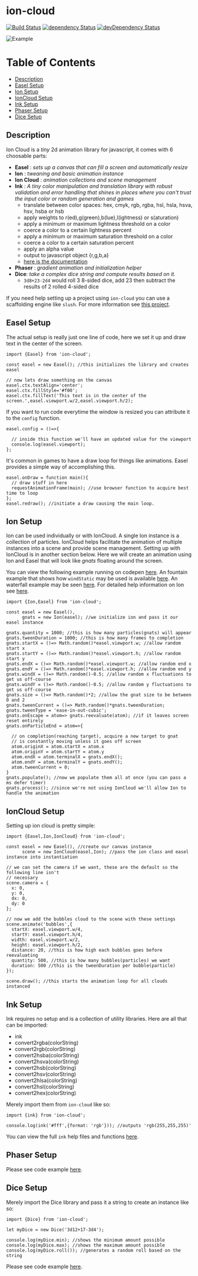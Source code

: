 # ion-cloud
[![Build Status](https://travis-ci.org/NathanielInman/ion-cloud.svg?branch=master)](https://travis-ci.org/NathanielInman/ion-cloud) [![dependency Status](https://david-dm.org/NathanielInman/ion-cloud/status.svg?style=flat)](https://david-dm.org/NathanielInman/ion-cloud) [![devDependency Status](https://david-dm.org/NathanielInman/ion-cloud/dev-status.svg?style=flat)](https://david-dm.org/NathanielInman/ion-cloud#info=devDependencies)

![Example](https://media.giphy.com/media/1mhjCBjncfr37OiNd1/giphy.gif)

# Table of Contents
* [Description](#description)
* [Easel Setup](#easel-setup)
* [Ion Setup](#ion-setup)
* [IonCloud Setup](#ioncloud-setup)
* [Ink Setup](#ink-setup)
* [Phaser Setup](#phaser-setup)
* [Dice Setup](#dice-setup)

## Description
Ion Cloud is a *tiny* 2d animation library for javascript, it comes with 6 choosable parts:
  - **Easel** : *sets up a canvas that can fill a screen and automatically resize*
  - **Ion** : *tweaning and basic animation instance*
  - **Ion Cloud** : *animation collections and scene management*
  - **Ink** : *A tiny color manipulation and translation library with robust validation and error handling that shines in places where you can't trust the input color or random generation and games*
    - translate between color spaces: hex, cmyk, rgb, rgba, hsl, hsla, hsva, hsv, hsba or hsb
    - apply weights to r(ed),g(green),b(lue),l(ightness) or s(aturation)
    - apply a minimum or maximum lightness threshold on a color
    - coerce a color to a certain lightness percent
    - apply a minimum or maximum saturation threshold on a color
    - coerce a color to a certain saturation percent
    - apply an alpha value
    - output to javascript object {r,g,b,a}
    - [here is the documentation](https://github.com/NathanielInman/ion-cloud/tree/master/src/demo-ink)
  - **Phaser** : *gradient animation and initialization helper*
  - **Dice**: *take a complex dice string and compute results based on it.*
    - `3d8+23-2d4` would roll 3 8-sided dice, add 23 then subtract the results of 2 rolled 4-sided dice

If you need help setting up a project using `ion-cloud` you can use a scaffolding engine like `slush`. For more information see [this project](https://www.npmjs.com/package/slush-jugs).

## Easel Setup
The actual setup is really just one line of code, here we set it up and draw text in the center of the screen.
```
import {Easel} from 'ion-cloud';

const easel = new Easel(); //this initializes the library and creates easel

// now lets draw something on the canvas
easel.ctx.textAlign='center';
easel.ctx.fillStyle='#f00';
easel.ctx.fillText('This text is in the center of the screen.',easel.viewport.w/2,easel.viewport.h/2);
```
If you want to run code everytime the window is resized you can attribute it to the `config` function.
```
easel.config = ()=>{

  // inside this function we'll have an updated value for the viewport
  console.log(easel.viewport);
};
```
It's common in games to have a draw loop for things like animations. Easel provides a simple way of accomplishing this.
```
easel.onDraw = function main(){
  // draw stuff in here
  requestAnimationFrame(main); //use browser function to acquire best time to loop
};
easel.redraw(); //initiate a draw causing the main loop.
```

## Ion Setup
Ion can be used individually or with IonCloud. A single Ion instance is a collection of particles. IonCloud helps facilitate the animation of multiple instances into a scene and provide scene management. Setting up with IonCloud is in another section below. Here we will create an animation using Ion and Easel that will look like *gnats* floating around the screen.

You can view the following example running on codepen [here](https://codepen.io/NathanielInman/pen/ogYjwE).
An fountain example that shows how `windStatic` may be used is available [here](https://codepen.io/NathanielInman/pen/LEbpye).
An waterfall example may be seen [here](https://codepen.io/NathanielInman/pen/yyVYXe).
For detailed help information on Ion see [here](https://github.com/NathanielInman/ion-cloud/tree/master/src/demo-ion).
```
import {Ion,Easel} from 'ion-cloud';

const easel = new Easel(),
      gnats = new Ion(easel); //we initialize ion and pass it our easel instance

gnats.quantity = 1000; //this is how many particles(gnats) will appear
gnats.tweenDuration = 1000; //this is how many frames to completion
gnats.startX = ()=> Math.random()*easel.viewport.w; //allow random start x
gnats.startY = ()=> Math.random()*easel.viewport.h; //allow random start y
gnats.endX = ()=> Math.random()*easel.viewport.w; //allow random end x
gnats.endY = ()=> Math.random()*easel.viewport.h; //allow random end y
gnats.windX = ()=> Math.random()-0.5; //allow random x fluctuations to get us off-course
gnats.windY = ()=> Math.random()-0.5; //allow random y fluctuations to get us off-course
gnats.size = ()=> Math.random()*2; //allow the gnat size to be between 0 and 2
gnats.tweenCurrent = ()=> Math.random()*gnats.tweenDuration;
gnats.tweenType = 'ease-in-out-cubic';
gnats.onEscape = atom=> gnats.reevaluate(atom); //if it leaves screen reset entirely
gnats.onParticleEnd = atom=>{

  // on completion(reaching target), acquire a new target to gnat
  // is constantly moving unless it goes off screen
  atom.originX = atom.startX = atom.x
  atom.originY = atom.startY = atom.y
  atom.endX = atom.terminalX = gnats.endX();
  atom.endY = atom.terminalY = gnats.endY();
  atom.tweenCurrent = 0;
}
gnats.populate(); //now we populate them all at once (you can pass a ms defer timer)
gnats.process(); //since we're not using IonCloud we'll allow Ion to handle the animation
```

## IonCloud Setup
Setting up ion cloud is pretty simple:
```
import {Easel,Ion,IonCloud} from 'ion-cloud';

const easel = new Easel(), //create our canvas instance
      scene = new IonCloud(easel,Ion); //pass the ion class and easel instance into instantiation

// we can set the camera if we want, these are the default so the following line isn't
// necessary
scene.camera = {
  x: 0,
  y: 0,
  dx: 0,
  dy: 0
};

// now we add the bubbles cloud to the scene with these settings
scene.animate('bubbles',{
  startX: easel.viewport.w/4,
  startY: easel.viewport.h/4,
  width: easel.viewport.w/2,
  height: easel.viewport.h/2,
  distance: 20, //this is how high each bubbles goes before reevaluating
  quantity: 500, //this is how many bubbles(particles) we want
  duration: 500 //this is the tweenDuration per bubble(particle)
});

scene.draw(); //this starts the animation loop for all clouds instanced
```

## Ink Setup
Ink requires no setup and is a collection of utility libraries. Here are all that can be imported:
  - ink
  - convert2rgba(colorString)
  - convert2rgb(colorString)
  - convert2hsba(colorString)
  - convert2hsva(colorString)
  - convert2hsb(colorString)
  - convert2hsv(colorString)
  - convert2hlsa(colorString)
  - convert2hsl(colorString)
  - convert2hex(colorString)
  
Merely import them from `ion-cloud` like so:
```
import {ink} from 'ion-cloud';

console.log(ink('#fff',{format: 'rgb'})); //outputs 'rgb(255,255,255)'
```
You can view the full `ink` help files and functions [here](https://github.com/NathanielInman/ion-cloud/tree/master/src/demo-ink).

## Phaser Setup
Please see code example [here](https://github.com/NathanielInman/ion-cloud/blob/master/src/demo-phaser/src/app/app.js).

## Dice Setup
Merely import the Dice library and pass it a string to create an instance like so:
```
import {Dice} from 'ion-cloud';

let myDice = new Dice('3d12+17-3d4');

console.log(myDice.min); //shows the minimum amount possible
console.log(myDice.max); //shows the maximum amount possible
console.log(myDice.roll()); //generates a random roll based on the string
```
Please see code example [here](https://github.com/NathanielInman/ion-cloud/blob/master/src/demo-dice/src/app/app.js).
